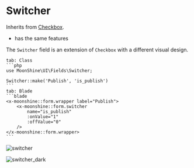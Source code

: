 # Switcher

Inherits from [Checkbox](/docs/{{version}}/fields/checkbox).

* has the same features

The `Switcher` field is an extension of `Checkbox` with a different visual design.

~~~tabs
tab: Class
```php
use MoonShine\UI\Fields\Switcher;

Switcher::make('Publish', 'is_publish')
```
tab: Blade
```blade
<x-moonshine::form.wrapper label="Publish">
    <x-moonshine::form.switcher
        name="is_publish"
        :onValue="1"
        :offValue="0"
    />
</x-moonshine::form.wrapper>
```
~~~

![switcher](https://raw.githubusercontent.com/moonshine-software/doc/3.x/resources/screenshots/switcher.png)

![switcher_dark](https://raw.githubusercontent.com/moonshine-software/doc/3.x/resources/screenshots/switcher_dark.png)
